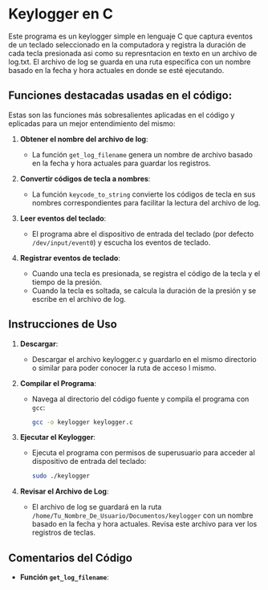 # Keylogger en C

Este programa es un keylogger simple en lenguaje C que captura eventos de un teclado seleccionado en la computadora y registra la duración de cada tecla presionada asi como su represntacion en texto en un archivo de log.txt. El archivo de log se guarda en una ruta específica con un nombre basado en la fecha y hora actuales en donde se esté ejecutando.

## Funciones destacadas usadas en el código:

Estas son las funciones más sobresalientes aplicadas en el código y eplicadas para un mejor entendimiento del mismo:

1. **Obtener el nombre del archivo de log**:
   - La función `get_log_filename` genera un nombre de archivo basado en la fecha y hora actuales para guardar los registros.

2. **Convertir códigos de tecla a nombres**:
   - La función `keycode_to_string` convierte los códigos de tecla en sus nombres correspondientes para facilitar la lectura del archivo de log.

3. **Leer eventos del teclado**:
   - El programa abre el dispositivo de entrada del teclado (por defecto `/dev/input/event0`) y escucha los eventos de teclado.

4. **Registrar eventos de teclado**:
   - Cuando una tecla es presionada, se registra el código de la tecla y el tiempo de la presión.
   - Cuando la tecla es soltada, se calcula la duración de la presión y se escribe en el archivo de log.

## Instrucciones de Uso

1. **Descargar**:
   - Descargar el archivo keylogger.c y guardarlo en el mismo directorio o similar para poder conocer la ruta de acceso l mismo.

3. **Compilar el Programa**:
   - Navega al directorio del código fuente y compila el programa con `gcc`:
     ```bash
     gcc -o keylogger keylogger.c
     ```

4. **Ejecutar el Keylogger**:
   - Ejecuta el programa con permisos de superusuario para acceder al dispositivo de entrada del teclado:
     ```bash
     sudo ./keylogger
     ```

5. **Revisar el Archivo de Log**:
   - El archivo de log se guardará en la ruta `/home/Tu_Nombre_De_Usuario/Documentos/keylogger` con un nombre basado en la fecha y hora actuales. Revisa este archivo para ver los registros de teclas.

## Comentarios del Código

- **Función `get_log_filename`**:
